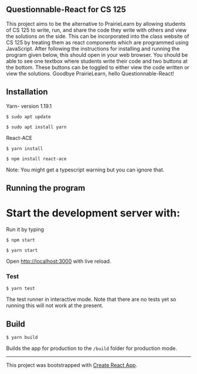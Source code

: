 ## Questionnable-React for CS 125
This project aims to be the alternative to PrairieLearn by allowing students of CS 125 to write, run, and share the code they write with others and view the solutions on the side. This can be incorporated into the class website of CS 125 by treating them as react components which are programmed using JavaScript. After following the instructions for installing and running the program given below, this should open in your web browser. You should be able to see one textbox where students write their code and two buttons at the bottom. These buttons can be toggled to either view the code written or view the solutions. Goodbye PrairieLearn, hello Questionnable-React!

## Installation
Yarn- version 1.19.1
```
$ sudo apt update
```
```
$ sudo apt install yarn
```

React-ACE
```
$ yarn install 
```
```
$ npm install react-ace
```

Note: You might get a typescript warning but you can ignore that.
## Running the program

Start the development server with:
=======
Run it by typing
```
$ npm start
```

```
$ yarn start
```
Open [http://localhost:3000](http://localhost:3000) with live reload.

### Test

```
$ yarn test
```

The test runner in interactive mode. Note that there are no tests yet so running this will not work at the present. 

## Build

```
$ yarn build
```

Builds the app for production to the `/build` folder for production mode.

--- 

This project was bootstrapped with [Create React App](https://github.com/facebook/create-react-app).
